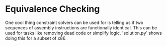 # Equivalence Checking

One cool thing constraint solvers can be used for is telling us if two sequences of assembly instructions are functionally identical. This can be used for tasks like removing dead code or simplify logic. 'solution.py' shows doing this for a subset of x86.